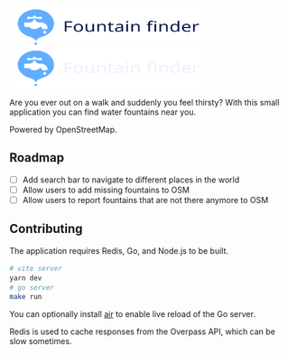 <p>
  <a href="https://fountains.tommasoamici.com.com/#gh-light-mode-only" target="_blank">
    <img src="./.github/banner-light.svg" alt="Fountain finder" width="350" height="70">
  </a>
  <a href="https://fountains.tommasoamici.com.com/#gh-dark-mode-only" target="_blank">
    <img src="./.github/banner-dark.svg" alt="Fountain finder" width="350" height="70">
  </a>
</p>

Are you ever out on a walk and suddenly you feel thirsty? With this small application
you can find water fountains near you.

Powered by OpenStreetMap.

## Roadmap

- [ ] Add search bar to navigate to different places in the world
- [ ] Allow users to add missing fountains to OSM
- [ ] Allow users to report fountains that are not there anymore to OSM

## Contributing

The application requires Redis, Go, and Node.js to be built.

```sh
# vite server
yarn dev
# go server
make run
```

You can optionally install [air](https://github.com/cosmtrek/air) to enable live reload
of the Go server.

Redis is used to cache responses from the Overpass API, which can be slow sometimes.
